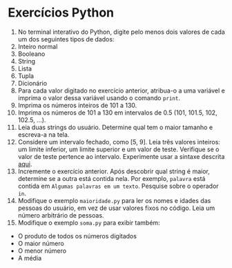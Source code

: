 # Exercícios Python

1. No terminal interativo do Python, digite pelo menos dois valores de cada um dos seguintes tipos de dados:
  1. Inteiro normal
  1. Booleano
  1. String
  1. Lista
  1. Tupla
  1. Dicionário
1. Para cada valor digitado no exercício anterior, atribua-o a uma variável e imprima o valor dessa variável usando o comando ```print```.
1. Imprima os números inteiros de 101 a 130.
1. Imprima os números de 101 a 130 em intervalos de 0.5 (101, 101.5, 102, 102.5, ...).
1. Leia duas strings do usuário. Determine qual tem o maior tamanho e escreva-a na tela.
1. Considere um intervalo fechado, como [5, 9]. Leia três valores inteiros: um limite inferior, um limite superior e um valor de teste. Verifique se o valor de teste pertence ao intervalo. Experimente usar a sintaxe descrita [aqui](http://stackoverflow.com/questions/13628791/how-do-i-check-whether-an-int-is-between-the-two-numbers).
1. Incremente o exercício anterior. Após descobrir qual string é maior, determine se a outra está contida nela. Por exemplo, ```palavra``` está contida em ```Algumas palavras em um texto```. Pesquise sobre o operador ```in```.
1. Modifique o exemplo ```maioridade.py``` para ler os nomes e idades das pessoas do usuário, em vez de usar valores fixos no código. Leia um número arbitrário de pessoas.
1. Modifique o exemplo ```soma.py``` para exibir também:
  - O produto de todos os números digitados
  - O maior número
  - O menor número
  - A média

